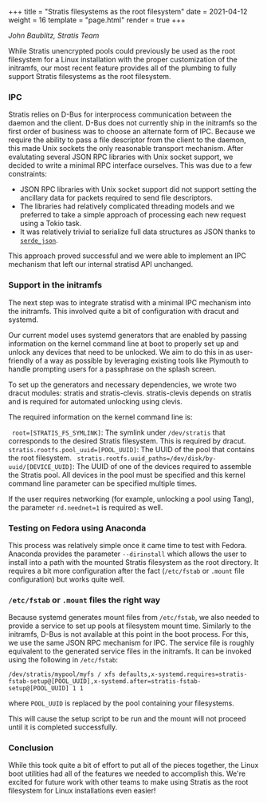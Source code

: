 +++
title = "Stratis filesystems as the root filesystem"
date = 2021-04-12
weight = 16
template = "page.html"
render = true
+++

*John Baublitz, Stratis Team*

While Stratis unencrypted pools could previously be used as the root filesystem
for a Linux installation with the proper customization of the initramfs, our most
recent feature provides all of the plumbing to fully support Stratis filesystems
as the root filesystem.

### IPC
Stratis relies on D-Bus for interprocess communication between the daemon and the
client. D-Bus does not currently ship in the initramfs so the first order of business
was to choose an alternate form of IPC. Because we require the ability to pass a file
descriptor from the client to the daemon, this made Unix sockets the only reasonable
transport mechanism. After evalutating several JSON RPC libraries with Unix socket
support, we decided to write a minimal RPC interface ourselves. This was due to a
few constraints:

* JSON RPC libraries with Unix socket support did not support setting the ancillary
data for packets required to send file descriptors.
* The libraries had relatively complicated threading models and we preferred to take
a simple approach of processing each new request using a Tokio task.
* It was relatively trivial to serialize full data structures as JSON thanks to
[`serde_json`].

This approach proved successful and we were able to implement an IPC mechanism
that left our internal stratisd API unchanged.

### Support in the initramfs
The next step was to integrate stratisd with a minimal IPC mechanism into the
initramfs. This involved quite a bit of configuration with dracut and systemd.

Our current model uses systemd generators that are enabled by passing information on
the kernel command line at boot to properly set up and unlock any devices that need
to be unlocked. We aim to do this in as user-friendly of a way as possible by
leveraging existing tools like Plymouth to handle prompting users for a passphrase
on the splash screen.

To set up the generators and necessary dependencies, we wrote two dracut modules:
stratis and stratis-clevis. stratis-clevis depends on stratis and is required for
automated unlocking using clevis.

The required information on the kernel command line is:

` root=[STRATIS_FS_SYMLINK]`: The symlink under `/dev/stratis` that corresponds to
the desired Stratis filesystem. This is required by dracut.
` stratis.rootfs.pool_uuid=[POOL_UUID]`: The UUID of the pool that contains the
root filesystem.
` stratis.rootfs.uuid_paths=/dev/disk/by-uuid/[DEVICE_UUID]`: The UUID of one of the
devices required to assemble the Stratis pool. All devices in the pool must be
specified and this kernel command line parameter can be specified multiple times.

If the user requires networking (for example, unlocking a pool using Tang), the
parameter `rd.neednet=1` is required as well.

### Testing on Fedora using Anaconda
This process was relatively simple once it came time to test with Fedora. Anaconda
provides the parameter `--dirinstall` which allows the user to install into a path
with the mounted Stratis filesystem as the root directory. It requires a bit more
configuration after the fact (`/etc/fstab` or `.mount` file configuration) but works
quite well.

### `/etc/fstab` or `.mount` files the right way
Because systemd generates mount files from `/etc/fstab`, we also needed to provide a
service to set up pools at filesystem mount time. Similarly to the initramfs, D-Bus
is not available at this point in the boot process. For this, we use the same JSON
RPC mechanism for IPC. The service file is roughly equivalent to the generated
service files in the initramfs. It can be invoked using the following in `/etc/fstab`:

`/dev/stratis/mypool/myfs / xfs defaults,x-systemd.requires=stratis-fstab-setup@[POOL_UUID],x-systemd.after=stratis-fstab-setup@[POOL_UUID] 1 1`

where `POOL_UUID` is replaced by the pool containing your filesystems.

This will cause the setup script to be run and the mount will not proceed until it is
completed successfully.

### Conclusion

While this took quite a bit of effort to put all of the pieces together, the Linux
boot utilities had all of the features we needed to accomplish this. We're excited
for future work with other teams to make using Stratis as the root filesystem
for Linux installations even easier!

<!-- more -->

[`serde_json`]: https://github.com/serde-rs/json
